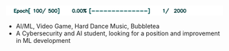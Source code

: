 
<img src="https://github.com/Deepdive543443/Deepdive543443/blob/main/bar.gif"></img>


- AI/ML, Video Game, Hard Dance Music, Bubbletea
- A Cybersecurity and AI student, looking for a position and improvement in ML development
